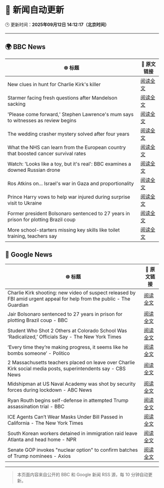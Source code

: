 # 🧠 新闻自动更新

🕒 更新时间：**2025年09月12日 14:12:17（北京时间）**

---

## 🌍 BBC News

| 🌐 标题 | 🔗 原文链接 |
|--------|-------------|
| New clues in hunt for Charlie Kirk's killer | [阅读全文](https://www.bbc.com/news/videos/ce84y9ep1z8o?at_medium=RSS&at_campaign=rss) |
| Starmer facing fresh questions after Mandelson sacking | [阅读全文](https://www.bbc.com/news/articles/cy0v81zeggko?at_medium=RSS&at_campaign=rss) |
| 'Please come forward,' Stephen Lawrence's mum says to witnesses as review begins | [阅读全文](https://www.bbc.com/news/articles/cgrqnp09zl5o?at_medium=RSS&at_campaign=rss) |
| The wedding crasher mystery solved after four years | [阅读全文](https://www.bbc.com/news/articles/c7v1d3r6y8mo?at_medium=RSS&at_campaign=rss) |
| What the NHS can learn from the European country that boosted cancer survival rates | [阅读全文](https://www.bbc.com/news/articles/c701kw519lpo?at_medium=RSS&at_campaign=rss) |
| Watch: 'Looks like a toy, but it's real': BBC examines a downed Russian drone | [阅读全文](https://www.bbc.com/news/videos/czewd31724lo?at_medium=RSS&at_campaign=rss) |
| Ros Atkins on... Israel's war in Gaza and proportionality | [阅读全文](https://www.bbc.com/news/articles/cr5r76e127do?at_medium=RSS&at_campaign=rss) |
| Prince Harry vows to help war injured during surprise visit to Ukraine | [阅读全文](https://www.bbc.com/news/articles/c3dr859vxxjo?at_medium=RSS&at_campaign=rss) |
| Former president Bolsonaro sentenced to 27 years in prison for plotting Brazil coup | [阅读全文](https://www.bbc.com/news/articles/c8xrqxk9p4xo?at_medium=RSS&at_campaign=rss) |
| More school-starters missing key skills like toilet training, teachers say | [阅读全文](https://www.bbc.com/news/articles/cy85pwg3dyjo?at_medium=RSS&at_campaign=rss) |

## 📰 Google News

| 🌐 标题 | 🔗 原文链接 |
|--------|-------------|
| Charlie Kirk shooting: new video of suspect released by FBI amid urgent appeal for help from the public - The Guardian | [阅读全文](https://news.google.com/rss/articles/CBMi5wFBVV95cUxQd29uLTJ2bjVEOTRSZ1ZfRUd4WERWMjJsQWg1UHd0U01BLWVFbW81TUZsYUd3a3ZKeTF1S1pFMnZfbERSdzR3NXBjRFVaUTZkaUFjdFlBbjhhcDJsYWRiUUFVTjhZVGRYbG9rcjVhM1J5YnNmWDRrZzFpVU92NWpNSU9ERFh3NlQtLVQtLWhjSWtyQjg4SEFxMWM0MW1jYkhPemQwNURWZ2Fvb1F0LVZtNHczT2ZXYzRvY0djcjFkLWhLQ0sxblpBbFo5akczYUphRWZHZGViTEpQTllwWEZzcnJwY1QzVkE?oc=5) |
| Jair Bolsonaro sentenced to 27 years in prison for plotting Brazil coup - BBC | [阅读全文](https://news.google.com/rss/articles/CBMiWkFVX3lxTFBPRnFtMEYzU1BwSTFfaW1JdGhUYVdNVmNhemdzY2hmYXZLNTd5OWpTS1NkMDhteFotSGVMZWNqZHYzMy1jYXZmcHdaQl9VMjFDa0tWd2dQOVQ1d9IBX0FVX3lxTE1Ud3FkMDVfajFEbm5MRlJ5eU10Uk9xV253M3FaUEwzdWJfSHd3UG83dERlSmtubXA4OWNfRHFFZjExYlZ3VjlDUG5jS2J5Mm0zMkRTYm5WYjdPVHhXOFRF?oc=5) |
| Student Who Shot 2 Others at Colorado School Was ‘Radicalized,’ Officials Say - The New York Times | [阅读全文](https://news.google.com/rss/articles/CBMiigFBVV95cUxOa1hISkpiRWZZR2tVSzVSNHFaeXBxeG5UeXVUeWhMc09LZGlwZFExYzNTVktiN0cxMjRHYWVyYWdpTjh6TkxqSy1QaE1tTWZ3QU5mQzdXQXk2NlQ2SkdEejQ5a3g4WnQwRVdjLTYtTUdsVmVMajRFT1RRV3VoUFVtaGZXaE9xSHhzTlE?oc=5) |
| ‘Every time they’re making progress, it seems like he bombs someone’ - Politico | [阅读全文](https://news.google.com/rss/articles/CBMihwFBVV95cUxQaG1vYWpMUHBkQXVoU1pXSS0zVFQ1OG5DZUc0enp0SFloc0dPRXVYdzhtVmFWTE10UXBHUE1wemMyZjNCWHpibkZ2LXNNVlpjRlREUm9tVGl1c3VtLUc4UWZ0U0F4cGFub1JMQlhaVC1ual9CTXdwTlhmeERsQ05tX1ZDejBVUXc?oc=5) |
| 2 Massachusetts teachers placed on leave over Charlie Kirk social media posts, superintendents say - CBS News | [阅读全文](https://news.google.com/rss/articles/CBMihAFBVV95cUxNc3o0NlBVTHlvYmw1b052bjBsQ3l4MW1HTGF6bnctd0Z3RmdINlFzOXVWbEtlNjRYQm0yMmNvUzluUlpzWF91RWxXZFFPa3pVWEFFTjQ4dC1CcXBoV3cycktzUjFRYVR6RlhzUjBkUFpueVp5elRqZUp2dXhzOUFKdnV2eng?oc=5) |
| Midshipman at US Naval Academy was shot by security forces during lockdown - ABC News | [阅读全文](https://news.google.com/rss/articles/CBMinwFBVV95cUxPZ2h6aVhKdFRINHBHQ2JmTWFkblFua2FPa3JtcGRyMTVfcXBKRE9WSUVRV1lSMFQ0NW1aTVJNdTk1NW01OW42TkwwOGgyeHpwNHdWWjZSUjkzWTJxVEpNbVF2N2s2UTNFZjBTWWdmeXdJU01yMGZPaXhUTGZWcXJsck5wVGdPbXlPMXh4bDRVOC16TnkxUUNEaVJzNDBDeVXSAaQBQVVfeXFMUEVwTUpXVzMwZk5yNGtXRU9STWJLYkxNQXlBV0dpU2JMOG9jT1pPRjRJZmZhNlFCdC1RLTdxTFFNVThSWGczWEZITFdfcGN0Y3FEQU1fcmN4WTIzbmNrSFNuOWRuSEFqdmpMRlI5ZlhfMXcxODVXaWpjMml0U3FBYmhmRXE3VUczR0dad3pHcEx3cm5PN3J6UlFRMUZOTmVvNUxTY0w?oc=5) |
| Ryan Routh begins self-defense in attempted Trump assassination trial - BBC | [阅读全文](https://news.google.com/rss/articles/CBMiWkFVX3lxTE1SUG55a2pCeGtTVHR0U2E4eC0tTnlfQ3BaWVU1NlhMSGxjZzlrb3g2blZxVDlUYUdEQjVoRDhlY2I4NVFfR21uM1ZJdFl6aDdueDdCNWFWY0NlUdIBX0FVX3lxTE9US1poVFVSS19LSzRJOHBJNkFMUnQzTktUSm5CNFpHOGFGT0FQcm82c3daNjRnXzVWT3c2UkdqbThfQ2QzU3did0RaSnlSOWNjN2V4LWJNVHlNMFNoYWZJ?oc=5) |
| ICE Agents Can’t Wear Masks Under Bill Passed in California - The New York Times | [阅读全文](https://news.google.com/rss/articles/CBMihgFBVV95cUxQeFVQWmJhNGVVa3NNR05oWlVCQkRpN25tZFl2SXBTMm55VXF5dEFRMnVibEVwRGFrMHF4am03Q2NqMjBxTFBRM1JTc2Fzenl6dDk5MXlqNmRjZnhyWi1GME5yTlJKYzR0WkMwbVZrOFdlMWZJVmZwY1F1X3o3SUVVMjJjQks0dw?oc=5) |
| South Korean workers detained in immigration raid leave Atlanta and head home - NPR | [阅读全文](https://news.google.com/rss/articles/CBMipgFBVV95cUxNblZ3RTRKMU5zczY0M3ZRVkNXQVZoM3EtU3c5bHBPY2NGeUlaSWRRZkgwbGw4emNKalN3SnRZZ1FpVnY2eFZKaW1GV050NEo5N2FraExzb1VFU09nT2xYcVhKYVkxR3pMNDYwVDRHelgzYUFpc2JzVUt1aVdLSDY4c2JydlRQbmQ4ZUZfNElvWktVQWtXc25qSDR5T3ZQUVMwM0h4aGxn?oc=5) |
| Senate GOP invokes "nuclear option" to confirm batches of Trump nominees - Axios | [阅读全文](https://news.google.com/rss/articles/CBMiiAFBVV95cUxQcTZvSkptdE5hY0cyOVVOU3V1c0hGTjQ5TmwtaUhiVUc4T1htcXdrU2tFcFNHU0RuSl9sTnZaaXcwY3A5bFpjd2tpSkloQ1NrdnhZOGRGdXUtQnpuamIzYUI1XzJkWXdrMWFvQkdSTDBNN0FIbXpjZTlHbHlBVEVGdjVJYjlLM0gx?oc=5) |

---
> 本页面内容来自公开的 BBC 和 Google 新闻 RSS 源，每 10 分钟自动更新。
